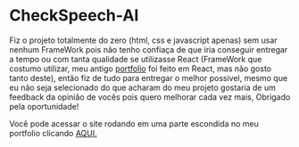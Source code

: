 # CheckSpeech-AI

<p>
    Fiz o projeto totalmente do zero (html, css e javascript apenas) sem usar nenhum FrameWork pois não tenho confiaça de que iria conseguir entregar a tempo ou com tanta qualidade se utilizasse React (FrameWork que costumo utilizar, meu antigo <a href="https://brunoxavier.vercel.app/">portfolio</a> foi feito em React, mas não gosto tanto deste), então fiz de tudo para entregar o melhor possivel, mesmo que eu não seja selecionado do que acharam do meu projeto gostaria de um feedback da opinião de vocês pois quero melhorar cada vez mais, Obrigado pela oportunidade!
</p>

<p>
    Você pode acessar o site rodando em uma parte escondida no meu portfolio clicando <a href="https://bruno9407.github.io/Portifolio/projetos/checkspeech/">AQUI.</a>
<p>